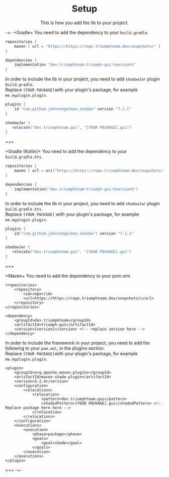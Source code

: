 <center><h1>Setup</h1></center>
<center>
<p>This is how you add the lib to your project.</p>
</center>

-+-
+Gradle+
You need to add the dependency to your `build.gradle`.

```groovy
repositories {
    maven { url = "https://https://repo.triumphteam.dev/snapshots/" }
}

dependencies {
    implementation "dev.triumphteam:triumph-gui:%version%"
}
```

 In order to include the lib in your project, you need to add `shadowJar` plugin `build.gradle`.  
 Replace `[YOUR PACKAGE]`with your plugin's package, for example `me.myplugin.plugin`.

```groovy
plugins {
    id "com.github.johnrengelman.shadow" version "7.1.1"
}

shadowJar {
   relocate("dev.triumphteam.gui", "[YOUR PACKAGE].gui")
}
```
+++

+Gradle (Kotlin)+
You need to add the dependency to your `build.gradle.kts`.

```kotlin
repositories {
    maven { url = uri("https://https://repo.triumphteam.dev/snapshots/") }
}

dependencies {
    implementation("dev.triumphteam:triumph-gui:%version%")
}
```

 In order to include the lib in your project, you need to add `shadowJar` plugin `build.gradle.kts`.  
 Replace `[YOUR PACKAGE]` with your plugin's package, for example `me.myplugin.plugin`.

```kotlin
plugins {
    id("com.github.johnrengelman.shadow") version "7.1.1"
}

shadowJar {
   relocate("dev.triumphteam.gui", "[YOUR PACKAGE].gui")
}
```
+++

+Maven+
You need to add the dependency to your pom.xml.

```markup
<repositories>
    <repository>
        <id>repo</id>
        <url>https://https://repo.triumphteam.dev/snapshots/</url>
    </repository>
</repositories>

<dependency>
    <groupId>dev.triumphteam</groupId>
    <artifactId>triumph-gui</artifactId>
    <version>{version}</version> <!-- replace version here -->
</dependency>
```

 In order to include the framework in your project, you need to add the following to your `pom.xml`, in the plugins section.  
 Replace `[YOUR PACKAGE]`with your plugin's package, for example `me.myplugin.plugin`.

```markup
<plugin>
    <groupId>org.apache.maven.plugins</groupId>
    <artifactId>maven-shade-plugin</artifactId>
    <version>3.2.4</version>
    <configuration>
        <relocations>
            <relocation>
                <pattern>dev.triumphteam.gui</pattern>
                <shadedPattern>[YOUR PACKAGE].gui</shadedPattern> <!-- Replace package here here -->
            </relocation>
        </relocations>
    </configuration>
    <executions>
        <execution>
            <phase>package</phase>
            <goals>
                <goal>shade</goal>
            </goals>
        </execution>
    </executions>
</plugin>
```
+++
-+-
